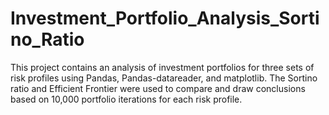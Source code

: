 # Investment_Portfolio_Analysis_Sortino_Ratio
This project contains an analysis of investment portfolios for three sets of risk profiles using Pandas, Pandas-datareader, and matplotlib. The Sortino ratio and Efficient Frontier were used to compare and draw conclusions based on 10,000 portfolio iterations for each risk profile.
